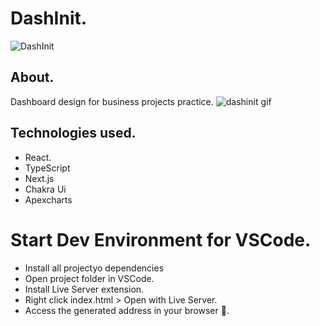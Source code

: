 # DashInit.
![DashInit](https://user-images.githubusercontent.com/86026272/164977858-1c0038fb-9394-44de-9e3f-9c4fe589c6a8.PNG)
## About.
Dashboard design for business projects practice.
![dashinit gif](https://user-images.githubusercontent.com/86026272/164977942-3f508e0d-780b-4f9a-b3c4-8994aa586548.gif)
## Technologies used.
+ React.
+ TypeScript
+ Next.js
+ Chakra Ui
+ Apexcharts


# Start Dev Environment for VSCode.
+ Install all projectyo dependencies
+ Open project folder in VSCode.
+ Install Live Server extension.
+ Right click index.html > Open with Live Server.
+ Access the generated address in your browser 🚀.
